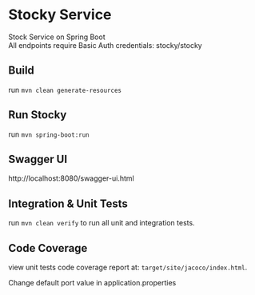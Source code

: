 # Stocky Service
Stock Service on Spring Boot  
All endpoints require Basic Auth credentials: stocky/stocky

## Build
run `mvn clean generate-resources` 

## Run Stocky 
run `mvn spring-boot:run`      

## Swagger UI
http://localhost:8080/swagger-ui.html

## Integration & Unit Tests
run `mvn clean verify` to run all unit and integration tests.

## Code Coverage
view unit tests code coverage report at: `target/site/jacoco/index.html`.

Change default port value in application.properties
